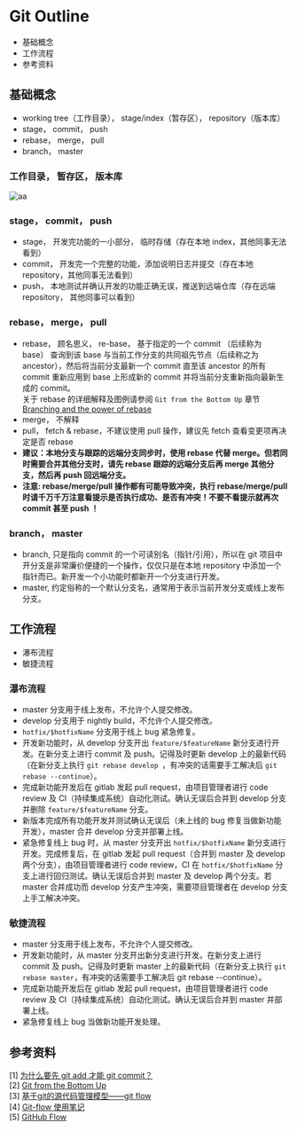 # Git Outline

* 基础概念
* 工作流程
* 参考资料

## 基础概念
* working tree（工作目录）， stage/index（暂存区）， repository（版本库）
* stage， commit， push
* rebase， merge， pull
* branch， master

### 工作目录， 暂存区， 版本库
![aa](https://jwiegley.github.io/git-from-the-bottom-up/images/lifecycle.png)

### stage， commit， push
* stage， 开发完功能的一小部分， 临时存储（存在本地 index，其他同事无法看到）
* commit， 开发完一个完整的功能，添加说明日志并提交（存在本地 repository，其他同事无法看到）
* push， 本地测试并确认开发的功能正确无误，推送到远端仓库（存在远端 repository， 其他同事可以看到）

### rebase， merge， pull
* rebase， 顾名思义， re-base， 基于指定的一个 commit （后续称为 base） 查询到该 base 与当前工作分支的共同祖先节点（后续称之为 ancestor），然后将当前分支最新一个 commit 直至该 ancestor 的所有 commit 重新应用到 base 上形成新的 commit 并将当前分支重新指向最新生成的 commit。   
关于 rebase 的详细解释及图例请参阅 `Git from the Bottom Up` 章节 [Branching and the power of rebase](https://jwiegley.github.io/git-from-the-bottom-up/1-Repository/7-branching-and-the-power-of-rebase.html)
* merge， 不解释
* pull， fetch & rebase，不建议使用 pull 操作，建议先 fetch 查看变更项再决定是否 rebase
* **建议：本地分支与跟踪的远端分支同步时，使用 rebase 代替 merge。但若同时需要合并其他分支时，请先 rebase 跟踪的远端分支后再 merge 其他分支，然后再 push 回远端分支。** 
* **注意: rebase/merge/pull 操作都有可能导致冲突，执行 rebase/merge/pull 时请千万千万注意看提示是否执行成功、是否有冲突！不要不看提示就再次 commit 甚至 push ！**

### branch， master
* branch, 只是指向 commit 的一个可读别名（指针/引用），所以在 git 项目中开分支是非常廉价便捷的一个操作，仅仅只是在本地 repository 中添加一个指针而已。新开发一个小功能时都新开一个分支进行开发。
* master, 约定俗称的一个默认分支名，通常用于表示当前开发分支或线上发布分支。

## 工作流程
* 瀑布流程
* 敏捷流程

### 瀑布流程
* master 分支用于线上发布，不允许个人提交修改。
* develop 分支用于 nightly build，不允许个人提交修改。
* `hotfix/$hotfixName` 分支用于线上 bug 紧急修复。
* 开发新功能时，从 develop 分支开出 `feature/$featureName` 新分支进行开发。在新分支上进行 commit 及 push。记得及时更新 develop 上的最新代码（在新分支上执行 `git rebase develop `，有冲突的话需要手工解决后 `git rebase --continue`）。
* 完成新功能开发后在 gitlab 发起 pull request，由项目管理者进行 code review 及 CI（持续集成系统）自动化测试。确认无误后合并到 develop 分支并删除 `feature/$featureName` 分支。
* 新版本完成所有功能开发并测试确认无误后（未上线的 bug 修复当做新功能开发），master 合并 develop 分支并部署上线。
* 紧急修复线上 bug 时，从 master 分支开出 `hotfix/$hotfixName` 新分支进行开发。完成修复后，在 gitlab 发起 pull request（合并到 master 及 develop 两个分支），由项目管理者进行 code review，CI 在 `hotfix/$hotfixName` 分支上进行回归测试。确认无误后合并到 master 及 develop 两个分支。若 master 合并成功而 develop 分支产生冲突，需要项目管理者在 develop 分支上手工解决冲突。

### 敏捷流程
* master 分支用于线上发布，不允许个人提交修改。
* 开发新功能时，从 master 分支开出新分支进行开发。在新分支上进行 commit 及 push。记得及时更新 master 上的最新代码（在新分支上执行 `git rebase master`，有冲突的话需要手工解决后 git rebase --continue）。
* 完成新功能开发后在 gitlab 发起 pull request，由项目管理者进行 code review 及 CI（持续集成系统）自动化测试。确认无误后合并到 master 并部署上线。
* 紧急修复线上 bug 当做新功能开发处理。

## 参考资料
[1] [为什么要先 git add 才能 git commit？](https://www.zhihu.com/question/19946553)  
[2] [Git from the Bottom Up](https://jwiegley.github.io/git-from-the-bottom-up/)  
[3] [基于git的源代码管理模型——git flow](http://www.ituring.com.cn/article/56870)  
[4] [Git-flow 使用笔记](https://fann.im/blog/2012/03/12/git-flow-notes/)  
[5] [GitHub Flow](http://scottchacon.com/2011/08/31/github-flow.html)  

